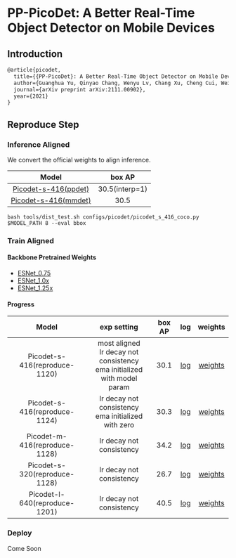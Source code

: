 # PP-PicoDet: A Better Real-Time Object Detector on Mobile Devices

## Introduction

<!-- [ALGORITHM] -->

```latex
@article{picodet,
  title={{PP-PicoDet}: A Better Real-Time Object Detector on Mobile Devices},
  author={Guanghua Yu, Qinyao Chang, Wenyu Lv, Chang Xu, Cheng Cui, Wei Ji, Qingqing Dang, Kaipeng Deng, Guanzhong Wang, Yuning Du, Baohua Lai, Qiwen Liu, Xiaoguang Hu, Dianhai Yu, Yanjun Ma},
  journal={arXiv preprint arXiv:2111.00902},
  year={2021}
}
```

## Reproduce Step

### Inference Aligned

We convert the official weights to align inference.

| Model  | box AP | 
|:---------:|:-------:|
| [Picodet-s-416(ppdet)](https://github.com/PaddlePaddle/PaddleDetection/tree/release/2.3/configs/picodet)| 30.5(interp=1)| 
| [Picodet-s-416(mmdet)](https://drive.google.com/file/d/1XB8JOPz35fCIDyNcT5146UagX4etfQQf/view?usp=sharing) | 30.5| 

```
bash tools/dist_test.sh configs/picodet/picodet_s_416_coco.py $MODEL_PATH 8 --eval bbox 
```

### Train Aligned

#### Backbone Pretrained Weights
- [ESNet_0.75](https://drive.google.com/file/d/1j0Bw8TyTnbwfmGihUdRZ0var4zFLe6W5/view?usp=sharing)
- [ESNet_1.0x](https://drive.google.com/file/d/1oGJTjX0xNzmqgkZWzJsGXRD7_WOZrtkO/view?usp=sharing)
- [ESNet_1.25x](https://drive.google.com/file/d/1-HpycAlBpCsESqMAecyQ6ttwyGlWbpFD/view?usp=sharing)


#### Progress
| Model  | exp setting| box AP | log | weights
|:---------:|:-------:|:-------:|:-------:|:-------:|
|Picodet-s-416(reproduce-1120)| most aligned <br>lr decay not consistency <br>ema initialized with model param|30.1| [log](https://drive.google.com/file/d/1KfSAYQHxGNz0btn_BoGWq9nPK4t43T_U/view?usp=sharing)|[weights](https://drive.google.com/file/d/181GANlB8vnvQ2ZAL05ufo8quG0a7aZD8/view?usp=sharing) | 
|Picodet-s-416(reproduce-1124)|lr decay not consistency <br>ema initialized with zero|30.3| [log](https://drive.google.com/file/d/1TpOtKmgoZgiG_s5dR92zc1El6ObbYrTh/view?usp=sharing)|[weights](https://drive.google.com/file/d/14wckQPZtRMfXoXR2iwv-67aRkz8bLSvR/view?usp=sharing) | 
|Picodet-m-416(reproduce-1128)|lr decay not consistency |34.2| [log](https://drive.google.com/file/d/1BWBcHj7SPytCValyjUTICNZ1paqXhRgC/view?usp=sharing)|[weights](https://drive.google.com/file/d/1NHoqetZGdZ0PwxWqMs7Jxgp-YTYInzpE/view?usp=sharing) | 
|Picodet-s-320(reproduce-1128)|lr decay not consistency |26.7| [log](https://drive.google.com/file/d/1cXdvhVQsllRfGRBMLw3n3fCzHSyV1ZYO/view?usp=sharing)|[weights](https://drive.google.com/file/d/12I6RZoqVFA_RJmpC2Atdw71BIgvgCb4B/view?usp=sharing) | 
|Picodet-l-640(reproduce-1201)|lr decay not consistency |40.5| [log](https://drive.google.com/file/d/1XsvF2LpsDA_vY3WgLmuh77cZt1OtDMYr/view?usp=sharing)|[weights](https://drive.google.com/file/d/1dqjoIB87iIVEuJih1khXyQRtM0UjMDe_/view?usp=sharing) | 

### Deploy

Come Soon